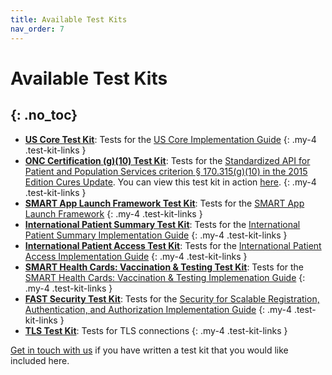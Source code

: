 ```yaml
---
title: Available Test Kits
nav_order: 7
---
```

# Available Test Kits
{: .no_toc}
---

- **[US Core Test Kit](https://github.com/inferno-framework/us-core-test-kit)**:
  Tests for the [US Core Implementation Guide](http://hl7.org/fhir/us/core)
{: .my-4 .test-kit-links }
- **[ONC Certification (g)(10) Test
    Kit](https://github.com/inferno-framework/onc-certification-g10-test-kit)**:
    Tests for the [Standardized API for Patient and Population Services
    criterion § 170.315(g)(10) in the 2015 Edition Cures
    Update](https://www.healthit.gov/test-method/standardized-api-patient-and-population-services#test_procedure).
    You can view this test kit in action
  [here](https://inferno.healthit.gov/onc-certification-g10-test-kit).
{: .my-4 .test-kit-links }
- **[SMART App Launch Framework Test
  Kit](https://github.com/inferno-framework/smart-app-launch-test-kit)**: Tests
  for the [SMART App Launch Framework](http://hl7.org/fhir/smart-app-launch)
{: .my-4 .test-kit-links }
- **[International Patient Summary Test
  Kit](https://github.com/inferno-framework/ips-test-kit)**: Tests for the
  [International Patient Summary Implementation
  Guide](http://hl7.org/fhir/uv/ips/)
{: .my-4 .test-kit-links }
- **[International Patient Access Test
  Kit](https://github.com/inferno-framework/ipa-test-kit)**: Tests for the
  [International Patient Access Implementation
  Guide](http://build.fhir.org/ig/HL7/fhir-ipa/)
{: .my-4 .test-kit-links }
- **[SMART Health Cards: Vaccination & Testing Test
  Kit](https://github.com/inferno-framework/shc-vaccination-test-kit)**: Tests
  for the [SMART Health Cards: Vaccination & Testing Implemenation
  Guide](https://build.fhir.org/ig/HL7/fhir-shc-vaccination-ig/)
{: .my-4 .test-kit-links }
- **[FAST Security Test
  Kit](https://github.com/inferno-framework/fast-security-test-kit)**: Tests for
  the [Security for Scalable Registration, Authentication, and Authorization
  Implementation
  Guide](https://build.fhir.org/ig/HL7/fhir-udap-security-ig/index.html)
{: .my-4 .test-kit-links }
- **[TLS Test Kit](https://github.com/inferno-framework/tls-test-kit)**: Tests
  for TLS connections
{: .my-4 .test-kit-links }


[Get in touch with us](mailto:inferno@groups.mitre.org) if you have written a
test kit that you would like included here.
